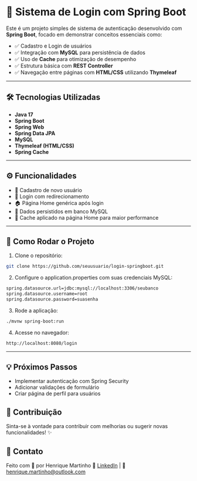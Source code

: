# 🔐 Sistema de Login com Spring Boot

Este é um projeto simples de sistema de autenticação desenvolvido com **Spring Boot**, focado em demonstrar conceitos essenciais como:

- ✅ Cadastro e Login de usuários
- ✅ Integração com **MySQL** para persistência de dados
- ✅ Uso de **Cache** para otimização de desempenho
- ✅ Estrutura básica com **REST Controller**
- ✅ Navegação entre páginas com **HTML/CSS** utilizando **Thymeleaf**

---

## 🛠️ Tecnologias Utilizadas

- **Java 17**
- **Spring Boot**
- **Spring Web**
- **Spring Data JPA**
- **MySQL**
- **Thymeleaf (HTML/CSS)**
- **Spring Cache**

---

## ⚙️ Funcionalidades

- 👤 Cadastro de novo usuário
- 🔐 Login com redirecionamento
- 🏠 Página Home genérica após login
- 💾 Dados persistidos em banco MySQL
- 🚀 Cache aplicado na página Home para maior performance

---

## 🧪 Como Rodar o Projeto

1. Clone o repositório:
```bash
git clone https://github.com/seuusuario/login-springboot.git
```
2. Configure o application.properties com suas credenciais MySQL:
````bash
spring.datasource.url=jdbc:mysql://localhost:3306/seubanco
spring.datasource.username=root
spring.datasource.password=suasenha
````
3. Rode a aplicação:
````bash
./mvnw spring-boot:run
````
4. Acesse no navegador:
````bash
http://localhost:8080/login
````
---

## 💡 Próximos Passos
- Implementar autenticação com Spring Security
- Adicionar validações de formulário
- Criar página de perfil para usuários

## 🤝 Contribuição
Sinta-se à vontade para contribuir com melhorias ou sugerir novas funcionalidades! ✨

## 📌 Contato
Feito com 💙 por Henrique Martinho
🔗 [LinkedIn](https://www.linkedin.com/in/henrique-martinho/) | 📧 henrique.martinho@outlook.com


